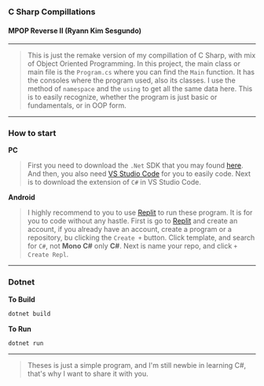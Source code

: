 ### C Sharp Compillations
#### MPOP Reverse II (Ryann Kim Sesgundo)
---
> This is just the remake version of my compillation of C Sharp, with mix of Object Oriented Programming. In this project, the main class or main file is the `Program.cs` where you can find the `Main` function. It has the consoles where the program used, also its classes. I use the method of `namespace` and the `using` to get all the same data here. This is to easily recognize, whether the program is just basic or fundamentals, or in OOP form.
---
### How to start
**PC**
> First you need to download the `.Net` SDK that you may found [here](https://dotnet.microsoft.com/en-us/download/dotnet/thank-you/sdk-7.0.200-windows-x64-installer). And then, you also need [VS Studio Code](https://code.visualstudio.com/Download) for you to easily code. Next is to download the extension of `C#` in VS Studio Code.

**Android**
> I highly recommend to you to use [Replit](https://replit.com) to run these program. It is for you to code without any hastle. First is go to [Replit](https://replit.com) and create an account, if you already have an account, create a program or a repository, bu clicking the `Create +` button. Click template, and search for `C#`, not **Mono C#** only **C#**. Next is name your repo, and click `+ Create Repl`.

---
### Dotnet
**To Build**
```Bash
dotnet build
```
**To Run**
```Bash
dotnet run
```

---
> Theses is just a simple program, and I'm still newbie in learning C#, that's why I want to share it with you.